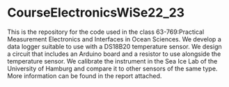 # CourseElectronicsWiSe22_23
This is the repository for the code used in the class 63-769:Practical Measurement Electronics and Interfaces in Ocean Sciences.
We develop a data logger suitable to use with a DS18B20 temperature sensor. We design a circuit that
includes an Arduino board and a resistor to use alongside the temperature sensor.
We calibrate the instrument in the Sea Ice Lab of the University of Hamburg 
and compare it to other sensors of the same type. More information can be found in the report attached.
